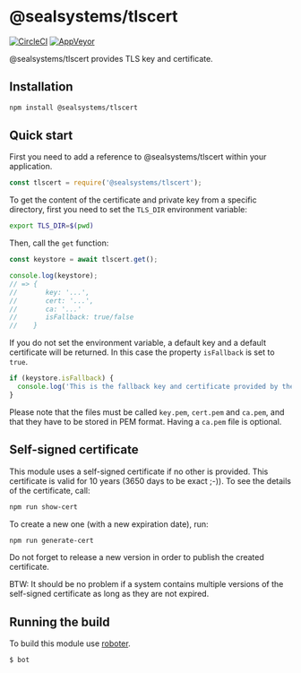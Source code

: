# @sealsystems/tlscert

[![CircleCI](https://circleci.com/gh/sealsystems/node-tlscert.svg?style=svg)](https://circleci.com/gh/sealsystems/node-tlscert)
[![AppVeyor](https://ci.appveyor.com/api/projects/status/8pu9ai5xx09ck32o?svg=true)](https://ci.appveyor.com/project/Plossys/node-tlscert)

@sealsystems/tlscert provides TLS key and certificate.

## Installation

```bash
npm install @sealsystems/tlscert
```

## Quick start

First you need to add a reference to @sealsystems/tlscert within your application.

```javascript
const tlscert = require('@sealsystems/tlscert');
```

To get the content of the certificate and private key from a specific directory, first you need to set the `TLS_DIR` environment variable:

```bash
export TLS_DIR=$(pwd)
```

Then, call the `get` function:

```javascript
const keystore = await tlscert.get();

console.log(keystore);
// => {
//       key: '...',
//       cert: '...',
//       ca: '...'
//       isFallback: true/false
//    }
```

If you do not set the environment variable, a default key and a default certificate will be returned. In this case the property `isFallback` is set to `true`.

```javascript
if (keystore.isFallback) {
  console.log('This is the fallback key and certificate provided by the module.');
}
```

Please note that the files must be called `key.pem`, `cert.pem` and `ca.pem`, and that they have to be stored in PEM format. Having a `ca.pem` file is optional.

## Self-signed certificate

This module uses a self-signed certificate if no other is provided. This certificate is valid for 10 years (3650 days to be exact ;-)). To see the details of the certificate, call:

```bash
npm run show-cert
```

To create a new one (with a new expiration date), run:

```bash
npm run generate-cert
```

Do not forget to release a new version in order to publish the created certificate.

BTW: It should be no problem if a system contains multiple versions of the self-signed certificate as long as they are not expired.

## Running the build

To build this module use [roboter](https://www.npmjs.com/package/roboter).

```bash
$ bot
```
